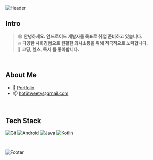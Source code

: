 ![Header](https://capsule-render.vercel.app/api?type=waving&height=200&text=KimYoungJune&fontAlign=50&fontAlignY=40&color=timeGradient)


## Intro
> 😄 **안녕하세요. 안드로이드 개발자를 목표로 취업 준비하고 있습니다.**  
  🔥 **다양한 사회경험으로 원활한 의사소통을 위해 적극적으로 노력합니다.**  
👀 **코딩, 헬스, 독서 를 좋아합니다.**

<br/>

## About Me
- 📰 [Portfolio](https://asf)  
- 📫 hot6tweety@gmail.com

<br/>
  
## Tech Stack
![Git](https://img.shields.io/badge/Android-3DDC84?style=square&logo=android&logoColor=white)
![Android](https://img.shields.io/badge/Git-F05032?style=square&logo=git&logoColor=white)
![Java](https://img.shields.io/badge/Kotlin-7F52FF?style=square&logo=kotlin&logoColor=white)
![Kotlin](https://img.shields.io/badge/Java-orange?style=square&logo=java&logoColor=white)

<br/>





![Footer](https://capsule-render.vercel.app/api?type=waving&color=timeGradient&height=200&section=footer)


<!--
**hot6-tweety/hot6-tweety** is a ✨ _special_ ✨ repository because its `README.md` (this file) appears on your GitHub profile.

Here are some ideas to get you started:

- 🔭 I’m currently working on ...
- 🌱 I’m currently learning ...
- 👯 I’m looking to collaborate on ...
- 🤔 I’m looking for help with ...
- 💬 Ask me about ...
- 📫 How to reach me: ...
- 😄 Pronouns: ...
- ⚡ Fun fact: ...
-->
